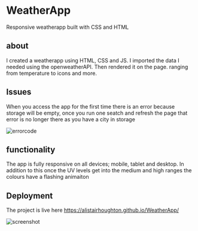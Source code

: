 # WeatherApp
Responsive weatherapp built with CSS and HTML

## about 

I created a weatherapp using HTML, CSS and JS. I imported the data I needed using the openweatherAPI. Then rendered it on the page. ranging from temperature to icons and more. 

## Issues

When you access the app for the first time there is an error because storage will be empty, once you run one seatch and refresh the page that error is no longer there as you have
a city in storage

![errorcode](https://i.gyazo.com/c91ada18630f10c498d18ad495714122.png)

## functionality 

The app is fully responsive on all devices; mobile, tablet and desktop. In addition to this once the UV levels get into the medium and high ranges the colours have a flashing animaiton

## Deployment 

The project is live here https://alistairhoughton.github.io/WeatherApp/

![screenshot](https://i.gyazo.com/f182197f9aba961e6e3e3813ecf86184.png)
